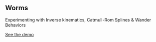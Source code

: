## Worms

Experimenting with Inverse kinematics, Catmull-Rom Splines & Wander Behaviors

[See the demo](http://soulwire.github.com/Worms/)